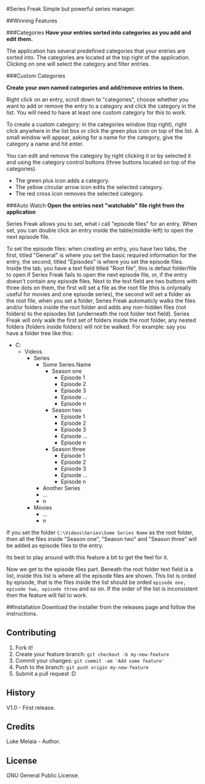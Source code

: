 #Series Freak
Simple but powerful series manager.

##Winning Features

###Categories
**Have your entries sorted into categories as you add and edit them.**

The application has several predefined categories that your entries are sorted into.
The categories are located at the top right of the application. Clicking on one
will select the category and filter entries.

###Custom Categories

**Create your own named categories and add/remove entries to them.**

Right click on an entry, scroll down to "categories", choose whether
you want to add or remove the entry to a category and click the category
in the list. You will need to have at least one custom category for this to work.

To create a custom category: in the categories window (top right), right click
anywhere in the list box or click the green plus icon on top of the list.
A small window will appear, asking for a name for the category, give the
category a name and hit enter.

You can edit and remove the category by right clicking it or by selected it and
using the category control buttons (three buttons located on top of the categories).

- The green plus icon adds a category.
- The yellow circular arrow icon edits the selected category.
- The red cross icon removes the selected category.

###Auto Watch
**Open the entries next "watchable" file right from the application**

Series Freak allows you to set, what i call "episode files" for an entry.
When set, you can double click an entry inside the table(middle-left)
to open the next episode file.

To set the episode files: when creating an entry, you have two tabs, the first,
titled "General" is where you set the basic required information for the entry,
the second, titled "Episodes" is where you set the episode files. Inside the tab,
you have a text field titled "Root file", this is defaut folder/file to open if
Series Freak fails to open the next episode file, or, if the entry doesn't
contain any episode files. Next to the text field are two buttons with three dots
on them, the first will set a file as the root file (this is onlyreally useful for
movies and one episode series), the second will set a folder as the root file, when
you set a folder, Series Freak automaticly walks the files and/or folders inside the
root folder and adds any non-hidden files (not folders) to the episodes list (underneath
the root folder text field). Series Freak will only walk the first set of folders inside
the root folder, any nested folders (folders inside folders) will not be walked. For example:
say you have a folder tree like this:

- C:
  - Videos
    - Series
      - Some Series Name
        - Season one
          - Episode 1
          - Episode 2
          - Episode 3
          - Episode ...
          - Episode n
        - Season two
          - Episode 1
          - Episode 2
          - Episode 3
          - Episode ...
          - Episode n
        - Season three
          - Episode 1
          - Episode 2
          - Episode 3
          - Episode ...
          - Episode n
      - Another Series
      - ...
      - n
    - Movies
      - ...
      - n

If you set the folder `C:\Videos\Series\Some Series Name` as the root folder, then
all the files inside "Season one", "Season two" and "Season three" will be added as
episode files to the entry.

Its best to play around with this feature a bit to get the feel for it.

Now we get to the episode files part. Beneath the root folder text field is a list,
inside this list is where all the episode files are shown. This list is orded by
episode, that is the files inside the list should be orded `episode one, episode
two, episode three` and so on. If the order of the list is inconsistent then the
feature will fail to work.

##Installation
Download the installer from the releases page and follow the instructions.

## Contributing
1. Fork it!
2. Create your feature branch: `git checkout -b my-new-feature`
3. Commit your changes: `git commit -am 'Add some feature'`
4. Push to the branch: `git push origin my-new-feature`
5. Submit a pull request :D

## History
V1.0 - First release.

## Credits
Luke Melaia - Author.

## License
GNU General Public License.
